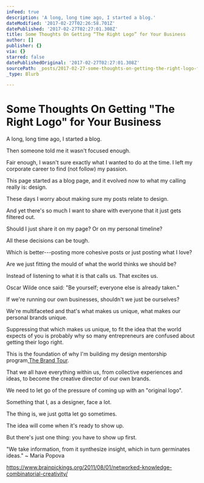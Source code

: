 ```yaml
---
inFeed: true
description: 'A long, long time ago, I started a blog.'
dateModified: '2017-02-27T02:26:58.701Z'
datePublished: '2017-02-27T02:27:01.308Z'
title: Some Thoughts On Getting “The Right Logo” for Your Business
author: []
publisher: {}
via: {}
starred: false
datePublishedOriginal: '2017-02-27T02:27:01.308Z'
sourcePath: _posts/2017-02-27-some-thoughts-on-getting-the-right-logo-for-your-business.md
_type: Blurb

---
```

# Some Thoughts On Getting "The Right Logo" for Your Business

A long, long time ago, I started a blog.

Then someone told me it wasn't focused enough.

Fair enough, I wasn't sure exactly what I wanted to do at the time. I left my corporate career to find (not follow) my passion.

This page started as a blog page, and it evolved now to what my calling really is: design.

These days I worry about making sure my posts relate to design.

And yet there's so much I want to share with everyone that it just gets filtered out.

Should I just share it on my page? Or on my personal timeline?

All these decisions can be tough.

Which is better---posting more cohesive posts or just posting what I love?

Are we just fitting the mould of what the world thinks we should be? 

Instead of listening to what it is that calls us. That excites us.

Oscar Wilde once said: "Be yourself; everyone else is already taken."

If we're running our own businesses, shouldn't we just be ourselves?

We're multifaceted and that's what makes us unique, what makes our personal brands unique.

Suppressing that which makes us unique, to fit the idea that the world expects of you is probably why so many entrepreneurs are confused about getting their logo right.

This is the foundation of why I'm building my design mentorship program,[The Brand Tour][0].

That we all have everything within us, from collective experiences and ideas, to become the creative director of our own brands.

We need to let go of the pressure of coming up with an "original logo".

Something that I, as a designer, face a lot.

The thing is, we just gotta let go sometimes.

The idea will come when it's ready to show up.

But there's just one thing: you have to show up first.

"We take information, from it synthesize insight, which in turn germinates ideas." ~ Maria Popova

https://www.brainpickings.org/2011/08/01/networked-knowledge-combinatorial-creativity/

[0]: http://www.thebrandtour.com/ "The Brand Tour - DIY Branding Design Program & Online Course"